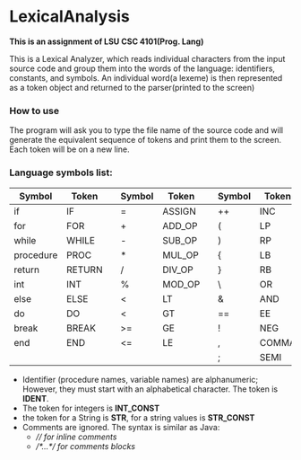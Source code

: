 # LexicalAnalysis
**This is an assignment of LSU CSC 4101(Prog. Lang)**


This is a Lexical Analyzer, which reads individual characters from the input source code and group them into the words of the language: identifiers, constants, and symbols.
An individual word(a lexeme) is then represented as a token object and returned to the parser(printed to the screen)

### How to use
The program will ask you to type the file name of the source code and will generate the equivalent sequence of tokens and print them to the screen.
Each token will be on a new line.

### Language symbols list:

| Symbol    | Token  |     | Symbol | Token  |     | Symbol | Token |
|-----------|--------|-----|--------|--------|-----|--------|-------|
| if        | IF     |     | =      | ASSIGN |     | ++     | INC   | 
| for       | FOR    |     | +      | ADD_OP |     | (      | LP    | 
| while     | WHILE  |     | -      | SUB_OP |     | )      | RP    |
| procedure | PROC   |     | *      | MUL_OP |     | {      | LB    |
| return    | RETURN |     | /      | DIV_OP |     | }      | RB    |
| int       | INT    |     | %      | MOD_OP |     | \      | OR    | 
| else      | ELSE   |     | <      | LT     |     | &      | AND   |
| do        | DO     |     | <      | GT     |     | ==     | EE    | 
| break     | BREAK  |     | >=     | GE     |     | !      | NEG   | 
| end       | END    |     | <=     | LE     |     | ,      | COMMA |
|           |        |     |        |        |     | ;      | SEMI  |
- Identifier (procedure names, variable names) are alphanumeric; However, they must start with an alphabetical character. The token is **IDENT**.
- The token for integers is **INT_CONST**
- the token for a String is **STR**, for a string values is **STR_CONST**
- Comments are ignored. The syntax is similar as Java:
  - *// for inline comments*
  - */\*...\*/ for comments blocks*
